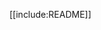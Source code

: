 <!--
	Since "README.md" (GitHub) and "Home.md" (Gollum) files are required as home pages,
	all the content is defined in "README.md" and it is included as a page in here.
-->
[[include:README]]